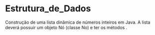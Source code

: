 # Estrutura_de_Dados
Construção de uma lista dinâmica de números inteiros em Java. A lista deverá possuir um objeto Nó (classe No) e ter os métodos .

